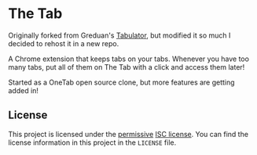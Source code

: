 # The Tab

Originally forked from Greduan's [Tabulator](https://github.com/Greduan/chrome-ext-tabulator), but modified it so much I decided to rehost it in a new repo.

A Chrome extension that keeps tabs on your tabs. Whenever you have too many tabs, put all of them on The Tab with a click and access them later!

Started as a OneTab open source clone, but more features are getting added in!

## License

This project is licensed under the [permissive][per] [ISC license][lic].  You
can find the license information in this project in the `LICENSE` file.

[per]: https://en.wikipedia.org/wiki/Permissive_free_software_licence
[lic]: https://en.wikipedia.org/wiki/ISC_license
